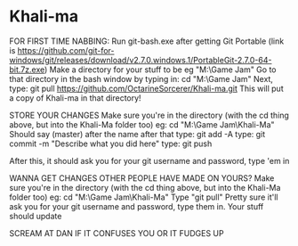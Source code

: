 # Khali-ma
FOR FIRST TIME NABBING: Run git-bash.exe after getting Git Portable (link is https://github.com/git-for-windows/git/releases/download/v2.7.0.windows.1/PortableGit-2.7.0-64-bit.7z.exe)
Make a directory for your stuff to be eg "M:\Game Jam"
Go to that directory in the bash window by typing in: cd "M:\Game Jam"
Next, type: git pull https://github.com/OctarineSorcerer/Khali-ma.git
This will put a copy of Khali-ma in that directory!

STORE YOUR CHANGES
Make sure you're in the directory (with the cd thing above, but into the Khali-Ma folder too) eg: cd "M:\Game Jam\Khali-Ma"
Should say (master) after the name after that
type: git add -A
type: git commit -m "Describe what you did here"
type: git push

After this, it should ask you for your git username and password, type 'em in

WANNA GET CHANGES OTHER PEOPLE HAVE MADE ON YOURS?
Make sure you're in the directory (with the cd thing above, but into the Khali-Ma folder too) eg: cd "M:\Game Jam\Khali-Ma"
Type "git pull"
Pretty sure it'll ask you for your git username and password, type them in. Your stuff should update

SCREAM AT DAN IF IT CONFUSES YOU OR IT FUDGES UP
